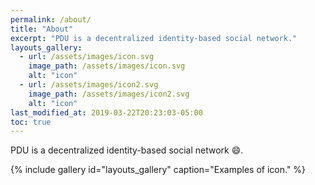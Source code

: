 ```yaml
---
permalink: /about/
title: "About"
excerpt: "PDU is a decentralized identity-based social network."
layouts_gallery:
  - url: /assets/images/icon.svg
    image_path: /assets/images/icon.svg
    alt: "icon"
  - url: /assets/images/icon2.svg
    image_path: /assets/images/icon2.svg
    alt: "icon"
last_modified_at: 2019-03-22T20:23:03-05:00
toc: true
---
```


PDU is a decentralized identity-based social network :smile:.

{% include gallery id="layouts_gallery" caption="Examples of icon." %}
